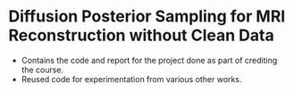 # Diffusion Posterior Sampling for MRI Reconstruction without Clean Data

- Contains the code and report for the project done as part of crediting the course.
- Reused code for experimentation from various other works.